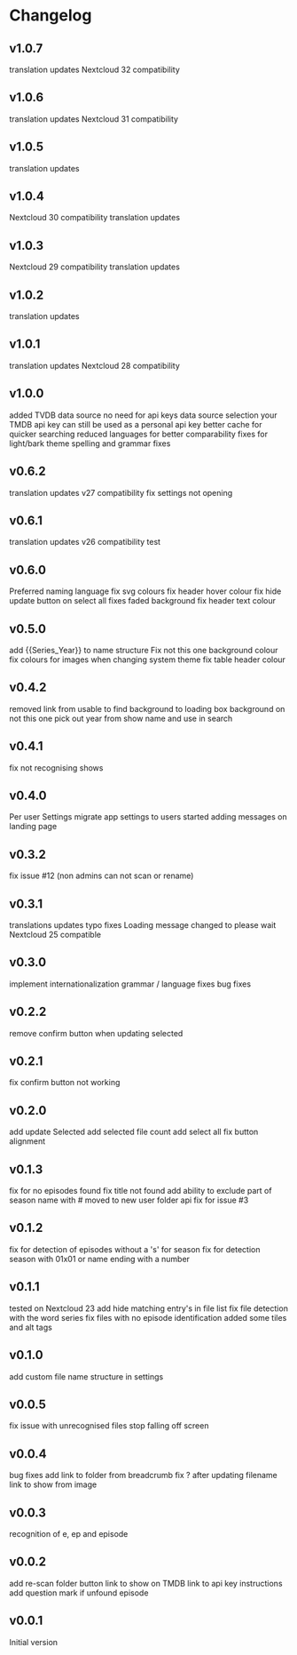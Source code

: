 # Changelog

## v1.0.7
  translation updates
  Nextcloud 32 compatibility

## v1.0.6
  translation updates
  Nextcloud 31 compatibility

## v1.0.5
  translation updates

## v1.0.4
  Nextcloud 30 compatibility
  translation updates

## v1.0.3
  Nextcloud 29 compatibility
  translation updates

## v1.0.2
  translation updates

## v1.0.1
  translation updates
  Nextcloud 28 compatibility

## v1.0.0
  added TVDB data source
  no need for api keys
  data source selection
  your TMDB api key can still be used as a personal api key
  better cache for quicker searching
  reduced languages for better comparability
  fixes for light/bark theme
  spelling and grammar fixes

## v0.6.2
  translation updates
  v27 compatibility
  fix settings not opening

## v0.6.1
  translation updates
  v26 compatibility test

## v0.6.0
  Preferred naming language
  fix svg colours
  fix header hover colour
  fix hide update button on select all
  fixes faded background
  fix header text colour

## v0.5.0
  add {{Series_Year}} to name structure
  Fix not this one background colour 
  fix colours for images when changing system theme
  fix table header colour

## v0.4.2
  removed link from usable to find
  background to loading box
  background on not this one
  pick out year from show name and use in search  

## v0.4.1
  fix not recognising shows

## v0.4.0
  Per user Settings
  migrate app settings to users
  started adding messages on landing page

## v0.3.2
  fix issue #12 (non admins can not scan or rename)

## v0.3.1
  translations updates
  typo fixes
  Loading message changed to please wait
  Nextcloud 25 compatible  

## v0.3.0
  implement internationalization
  grammar / language fixes
  bug fixes

## v0.2.2
  remove confirm button when updating selected

## v0.2.1
  fix confirm button not working

## v0.2.0
  add update Selected
  add selected file count
  add select all
  fix button alignment

## v0.1.3
  fix for no episodes found
  fix title not found
  add ability to exclude part of season name with #
  moved to new user folder api
  fix for issue #3

## v0.1.2
  fix for detection of episodes without a 's' for season
  fix for detection season with 01x01 or name ending with a number

## v0.1.1
  tested on Nextcloud 23
  add hide matching entry's in file list
  fix file detection with the word series
  fix files with no episode identification
  added some tiles and alt tags

## v0.1.0
  add custom file name structure in settings

## v0.0.5
  fix issue with unrecognised files
  stop falling off screen

## v0.0.4
  bug fixes
  add link to folder from breadcrumb
  fix ? after updating filename
  link to show from image

## v0.0.3
  recognition of e, ep and episode

## v0.0.2
  add re-scan folder button
  link to show on TMDB
  link to api key instructions
  add question mark if unfound episode

## v0.0.1
Initial version
